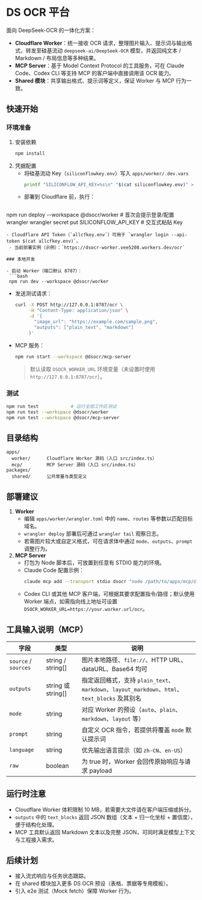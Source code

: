 # DS OCR 平台

面向 DeepSeek-OCR 的一体化方案：

- **Cloudflare Worker**：统一接收 OCR 请求，整理图片输入、提示词与输出格式，转发至硅基流动 `deepseek-ai/DeepSeek-OCR` 模型，并返回纯文本 / Markdown / 布局信息等多种结果。
- **MCP Server**：基于 Model Context Protocol 的工具服务，可在 Claude Code、Codex CLI 等支持 MCP 的客户端中直接调用该 OCR 能力。
- **Shared 模块**：共享输出格式、提示词等定义，保证 Worker 与 MCP 行为一致。

## 快速开始

### 环境准备

1. 安装依赖
   ```bash
   npm install
   ```
2. 凭据配置
   - 将硅基流动 Key（`siliconflowkey.env`）写入 `apps/worker/.dev.vars`
     ```bash
     printf "SILICONFLOW_API_KEY=%s\n" "$(cat siliconflowkey.env)" > apps/worker/.dev.vars
     ```
   - 部署到 Cloudflare 前，执行：
     ```bash
 npm run deploy --workspace @dsocr/worker  # 首次会提示登录/配置 wrangler
 wrangler secret put SILICONFLOW_API_KEY   # 交互式粘贴 Key
 ```
 - Cloudflare API Token（`allcfkey.env`）可用于 `wrangler login --api-token $(cat allcfkey.env)`。
  - 当前部署实例（示例）：`https://dsocr-worker.vee5208.workers.dev/ocr`

### 本地开发

- 启动 Worker（端口默认 8787）：
  ```bash
  npm run dev --workspace @dsocr/worker
  ```
- 发送测试请求：
  ```bash
  curl -X POST http://127.0.0.1:8787/ocr \
       -H "Content-Type: application/json" \
       -d '{
         "image_url": "https://example.com/sample.png",
         "outputs": ["plain_text", "markdown"]
       }'
  ```

- MCP 服务：
  ```bash
  npm run start --workspace @dsocr/mcp-server
  ```
  > 默认读取 `DSOCR_WORKER_URL` 环境变量（未设置时使用 `http://127.0.0.1:8787/ocr`）。

### 测试

```bash
npm run test            # 运行全部工作区测试
npm run test --workspace @dsocr/worker
npm run test --workspace @dsocr/mcp-server
```

## 目录结构

```
apps/
  worker/      Cloudflare Worker 源码（入口 src/index.ts）
  mcp/         MCP Server 源码（入口 src/index.ts）
packages/
  shared/      公共常量与类型定义
```

## 部署建议

1. **Worker**
   - 编辑 `apps/worker/wrangler.toml` 中的 `name`、`routes` 等参数以匹配目标域名。
   - `wrangler deploy` 部署后可通过 `wrangler tail` 观察日志。
   - 若需图片较大或自定义格式，可在请求体中通过 `mode`、`outputs`、`prompt` 调整行为。
2. **MCP Server**
   - 打包为 Node 脚本后，可放置到任意有 STDIO 能力的环境。
   - Claude Code 配置示例：
     ```bash
     claude mcp add --transport stdio dsocr "node /path/to/apps/mcp/dist/index.js"
     ```
   - Codex CLI 或其他 MCP 客户端，可根据其要求配置指令/路径；默认使用 Worker 端点，如需指向线上地址可设置 `DSOCR_WORKER_URL=https://your.worker.url/ocr`。

## 工具输入说明（MCP）

| 字段 | 类型 | 说明 |
| ---- | ---- | ---- |
| `source` / `sources` | string / string[] | 图片本地路径、`file://`、HTTP URL、dataURL、Base64 均可 |
| `outputs` | string 或 string[] | 指定返回格式，支持 `plain_text`、`markdown`、`layout_markdown`、`html`、`text_blocks` 及其别名 |
| `mode` | string | 对应 Worker 的预设（`auto`、`plain`、`markdown`、`layout` 等） |
| `prompt` | string | 自定义 OCR 指令，若提供将覆盖 `mode` 默认提示词 |
| `language` | string | 优先输出语言提示（如 `zh-CN`、`en-US`） |
| `raw` | boolean | 为 true 时，Worker 会回传原始响应与请求 payload |

## 运行时注意

- Cloudflare Worker 体积限制 10 MB，若需要大文件请在客户端压缩或拆分。
- `outputs` 中的 `text_blocks` 返回 JSON 数组（文本 + 归一化坐标 + 置信度），便于结构化处理。
- MCP 工具默认返回 Markdown 文本以及完整 JSON，可同时满足模型上下文与工程接入需求。

## 后续计划

- 接入流式响应与任务状态跟踪。
- 在 shared 模块加入更多 DS OCR 预设（表格、票据等专用模板）。
- 引入 e2e 测试（Mock fetch）保障 Worker 行为。
